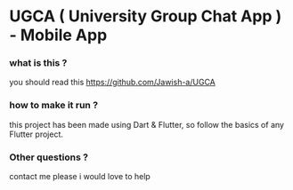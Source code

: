 # UGCA ( University Group Chat App ) - Mobile App

### what is this ?
 
 you should read this https://github.com/Jawish-a/UGCA
 
 ### how to make it run ?
 
 this project has been made using Dart & Flutter, so follow the basics of any Flutter project.
 
 ### Other questions ?
 contact me please i would love to help
